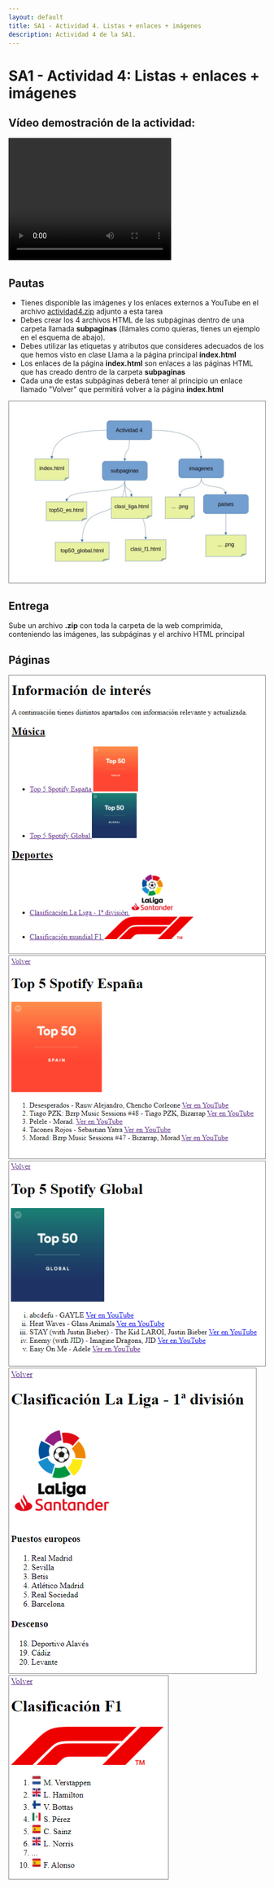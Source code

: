 ```yaml
---
layout: default
title: SA1 - Actividad 4. Listas + enlaces + imágenes
description: Actividad 4 de la SA1.
---
```


# SA1 - Actividad 4: Listas + enlaces + imágenes

## Vídeo demostración de la actividad:

<video src="./demostracion_resultado_actividad-4.mp4" width="320" height="240" controls></video>

## Pautas

- Tienes disponible las imágenes y los enlaces externos a YouTube en el archivo [actividad4.zip](./actividad4.zip) adjunto a esta tarea
- Debes crear los 4 archivos HTML de las subpáginas dentro de una carpeta llamada **subpaginas** (llámales como quieras, tienes un ejemplo en el esquema de abajo).
- Debes utilizar las etiquetas y atributos que consideres adecuados de los que hemos visto en clase
Llama a la página principal **index.html**
- Los enlaces de la página **index.html** son enlaces a las páginas HTML que has creado dentro de la carpeta **subpaginas**
- Cada una de estas subpáginas deberá tener al principio un enlace llamado "Volver" que permitirá volver a la página **index.html**

<img src="./esquema_act4.jpg" alt="Actividad Listas + imágenees + enlaces" style="border: 1px solid  gray;">

## Entrega

Sube un archivo **.zip** con toda la carpeta de la web comprimida, conteniendo las imágenes, las subpáginas y el archivo HTML principal

## Páginas

<img src="./capt1.png" alt="Página principal actividad 4" style="border: 1px solid  gray;">

<img src="./capt2.png" alt="Página Top 5 España actividad 4" style="border: 1px solid  gray;">

<img src="./capt3.png" alt="Página Top 5 Global actividad 4" style="border: 1px solid  gray;">

<img src="./capt4.png" alt="Página Clasificación Liga actividad 4" style="border: 1px solid  gray;">

<img src="./capt5.png" alt="Página Clasificación F1 actividad 4" style="border: 1px solid  gray;">